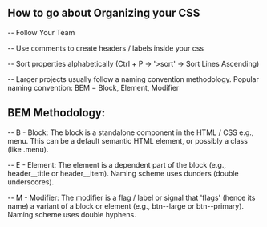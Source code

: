 ## How to go about Organizing your CSS

-- Follow Your Team

-- Use comments to create headers / labels inside your css

-- Sort properties alphabetically (Ctrl + P -> '>sort' -> Sort Lines Ascending)

-- Larger projects usually follow a naming convention methodology. Popular naming convention: BEM = Block, Element, Modifier

## BEM Methodology:

-- B - Block: The block is a standalone component in the HTML / CSS e.g., menu. This can be a default semantic HTML element, or possibly a class (like .menu).

-- E - Element: The element is a dependent part of the block (e.g., header__title or header__item). Naming scheme uses dunders (double underscores).

-- M - Modifier: The modifier is a flag / label or signal that 'flags' (hence its name) a variant of a block or element (e.g., btn--large or btn--primary). Naming scheme uses double hyphens.